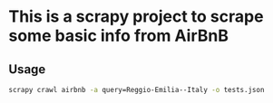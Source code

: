# This is a scrapy project to scrape some basic info from AirBnB


## Usage

```bash
scrapy crawl airbnb -a query=Reggio-Emilia--Italy -o tests.json
```